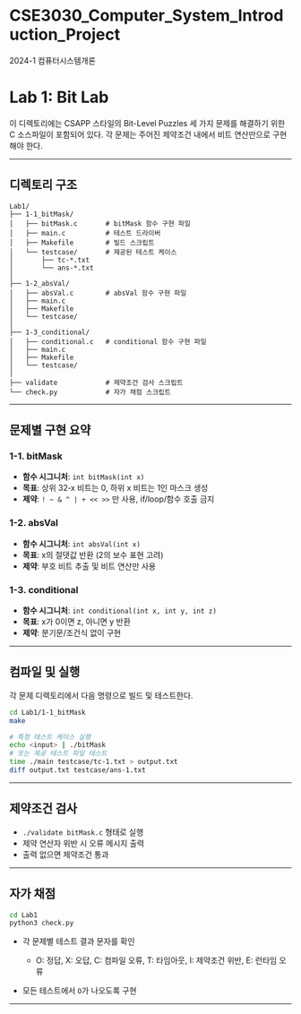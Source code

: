 # CSE3030_Computer_System_Introduction_Project
2024-1 컴퓨터시스템개론

# Lab 1: Bit Lab

이 디렉토리에는 CSAPP 스타일의 Bit-Level Puzzles 세 가지 문제를 해결하기 위한 C 소스파일이 포함되어 있다. 각 문제는 주어진 제약조건 내에서 비트 연산만으로 구현해야 한다.

---

## 디렉토리 구조

```
Lab1/
├── 1-1_bitMask/
│   ├── bitMask.c       # bitMask 함수 구현 파일
│   ├── main.c          # 테스트 드라이버
│   ├── Makefile        # 빌드 스크립트
│   └── testcase/       # 제공된 테스트 케이스
│       ├── tc-*.txt
│       └── ans-*.txt
│
├── 1-2_absVal/
│   ├── absVal.c        # absVal 함수 구현 파일
│   ├── main.c
│   ├── Makefile
│   └── testcase/
│
├── 1-3_conditional/
│   ├── conditional.c   # conditional 함수 구현 파일
│   ├── main.c
│   ├── Makefile
│   └── testcase/
│
├── validate            # 제약조건 검사 스크립트
└── check.py            # 자가 채점 스크립트
```

---

## 문제별 구현 요약

### 1-1. bitMask

* **함수 시그니처**: `int bitMask(int x)`
* **목표**: 상위 32‑x 비트는 0, 하위 x 비트는 1인 마스크 생성
* **제약**: `! ~ & ^ | + << >>` 만 사용, if/loop/함수 호출 금지

### 1-2. absVal

* **함수 시그니처**: `int absVal(int x)`
* **목표**: x의 절댓값 반환 (2의 보수 표현 고려)
* **제약**: 부호 비트 추출 및 비트 연산만 사용

### 1-3. conditional

* **함수 시그니처**: `int conditional(int x, int y, int z)`
* **목표**: x가 0이면 z, 아니면 y 반환
* **제약**: 분기문/조건식 없이 구현

---

## 컴파일 및 실행

각 문제 디렉토리에서 다음 명령으로 빌드 및 테스트한다.

```bash
cd Lab1/1-1_bitMask
make

# 특정 테스트 케이스 실행
echo <input> | ./bitMask
# 또는 제공 테스트 파일 테스트
time ./main testcase/tc-1.txt > output.txt
diff output.txt testcase/ans-1.txt
```

---

## 제약조건 검사

* `./validate bitMask.c` 형태로 실행
* 제약 연산자 위반 시 오류 메시지 출력
* 출력 없으면 제약조건 통과

---

## 자가 채점

```bash
cd Lab1
python3 check.py
```

* 각 문제별 테스트 결과 문자를 확인

  * O: 정답, X: 오답, C: 컴파일 오류, T: 타임아웃, I: 제약조건 위반, E: 런타임 오류
* 모든 테스트에서 `O`가 나오도록 구현

---

